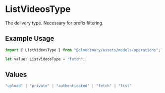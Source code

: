 # ListVideosType

The delivery type. Necessary for prefix filtering.

## Example Usage

```typescript
import { ListVideosType } from "@cloudinary/assets/models/operations";

let value: ListVideosType = "fetch";
```

## Values

```typescript
"upload" | "private" | "authenticated" | "fetch" | "list"
```